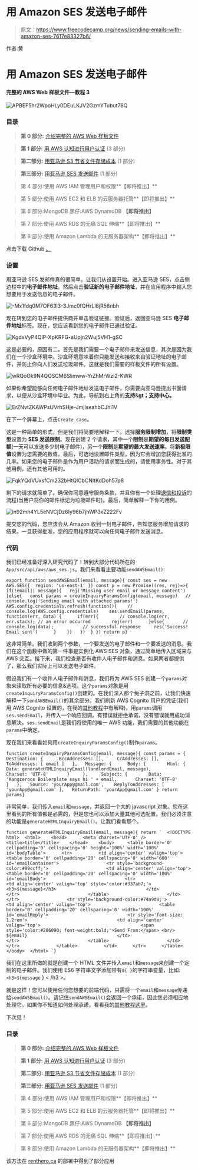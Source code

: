# 用 Amazon SES 发送电子邮件

> 原文：<https://www.freecodecamp.org/news/sending-emails-with-amazon-ses-7617e83327b6/>

作者:黄

# 用 Amazon SES 发送电子邮件

#### 完整的 AWS Web 样板文件—教程 3

![APBEF5hr2WpoHLy0DEuLKJV2GzmYTubut78Q](img/8736ad0eedc0a52918d89d19f876e91e.png)

### 目录

> **第 0 部分:** [介绍完整的 AWS Web 样板文件](https://medium.com/@kangzeroo/the-complete-aws-web-boilerplate-d0ca89d1691f#.3eqpvcjsy)

> **第 1 部分:** [用 AWS 认知进行用户认证](https://medium.com/@kangzeroo/user-management-with-aws-cognito-1-3-initial-setup-a1a692a657b3#.cbkz7b2jp) (3 部分)

> **第二部分:** [用亚马逊 S3 节省文件存储成本](https://medium.com/@kangzeroo/amazon-s3-cloud-file-storage-for-performance-and-cost-savings-8f38d7769619#.l9so2hk00) (1 部分)

> **第三部分:** [用亚马逊 SES 发送邮件](https://medium.com/@kangzeroo/sending-emails-with-amazon-ses-7617e83327b6#.5nhcrr609) (1 部分)

> 第 4 部分:使用 AWS IAM 管理用户和权限**【即将推出】**

> 第 5 部分:使用 AWS EC2 和 ELB 的云服务器托管**【即将推出】**

> 第 6 部分:MongoDB 黑仔:AWS DynamoDB **【即将推出】**

> 第 7 部分:使用 AWS RDS 的无痛 SQL 伸缩**【即将推出】**

> 第 8 部分:使用 Amazon Lambda 的无服务器架构**【即将推出】**

点击下载 Github [。](https://github.com/kangzeroo/Kangzeroos-Complete-AWS-Web-Boilerplate/tree/SES)

### 设置

用亚马逊 SES 发邮件真的很简单。让我们从设置开始。进入亚马逊 SES，点击侧边栏中的**电子邮件地址**。然后点击**验证新的电子邮件地址**，并在应用程序中输入您想要用于发送信息的电子邮件。

![-Mx1fdq0M7OF63l3-3Jmc0fQHrLl8jR56nbh](img/ec298787917829f14d8aa9362b0dea69.png)

现在转到您的电子邮件提供商并单击验证链接。验证后，返回亚马逊 SES **电子邮件地址**标签。现在，您应该看到您的电子邮件已通过验证。

![KgdxVyP4QlP-XpKRFG-aUpjn2Wuj5VH1-gSC](img/c8fe66c77e43d5df855f73d196db8bda.png)

这是必要的，原因有二。首先是我们需要一个电子邮件来发送信息，其次是因为我们在一个沙盒环境中。沙盒环境意味着你只能发送和接收来自验证地址的电子邮件，并防止你向人们发送垃圾邮件。这就是我们需要的样板文件的所有设置。

![wRQoOk9N4QQSCM6Slimww-YrZhMrWzi2-KWR](img/3bad38ffea7b481a2b728c79e108d57f.png)

如果你希望能够向任何电子邮件地址发送电子邮件，你需要向亚马逊提出书面请求，以便从沙盒环境中毕业。为此，导航到右上角的**支持**&**gt；支持中心。**

![ErZNvtZKAWPsUVrhSHje-JmjlseahbCJhi1V](img/f3e42e647fc52dee9ed242bd2653eca3.png)

在下一个屏幕上，点击`Create case`。

这是一种简单的形式，但是我们将简要地解释一下。选择**服务限制增加**，将**限制类型**设置为 **SES 发送限制**。现在创建 2 个请求，其中一个**限制**是**期望的每日发送配额**(一天可以发送多少封电子邮件)，另一个**限制**是**期望的最大发送速率**。将**新极限值**设置为您需要的数值。最后，可选地设置邮件类型，因为它会增加您获得批准的几率。如果您的电子邮件是作为用户活动的请求而生成的，请使用事务性。对于其他用例，还有其他可用的。

![FqkYQdVUxsfCm232bHtQlCbCNltKdDoh57p8](img/fa19aecd3bdf1e49688a6109cabe7a92.png)

剩下的请求就简单了。确保你同意遵守服务条款，并且你有一个处理[退信和投诉](http://docs.aws.amazon.com/ses/latest/DeveloperGuide/best-practices-bounces-complaints.html)的流程(当用户将你的邮件标记为垃圾邮件时)。最后，简单解释一下你的用例。

![in92mh4YL5eNVCjDz6Iy96b7jhWP3xZ222Fv](img/6a3bcf3bbc398d78356701fd3c2b3f24.png)

提交您的代码，您应该会从 Amazon 收到一封电子邮件，告知您服务增加请求的结果。一旦获得批准，您的应用程序就可以向任何电子邮件发送消息。

### 代码

我们已经准备好深入研究代码了！转到大部分代码所在的`App/src/api/aws/aws_ses.js`。我们来看看主要功能`sendAWSEmail()`:

```
export function sendAWSEmail(email, message){ const ses = new AWS.SES({  region: 'us-east-1' }) const p = new Promise((res, rej)=>{  if(!email|| message){   rej('Missing user email or message content')  }else{   const params = createInquiryParamsConfig(email, message)   // console.log('Sending email with attached params!')   AWS.config.credentials.refresh(function(){    // console.log(AWS.config.credentials)    ses.sendEmail(params, function(err, data) {      if(err){        // console.log(err, err.stack); // an error occurred        rej(err)      }else{       // console.log(data);           // successful response     res('Success! Email sent')      }    })   })  } }) return p}
```

这非常简单。我们收到两个参数，一个要发送的电子邮件和一个要发送的消息。我们在这个函数中做的第一件事是实例化 AWS SES 对象，通过简单地传入区域来与 AWS 交互。接下来，我们检查是否有收件人电子邮件和消息。如果两者都提供了，那么我们实际上可以发送电子邮件。

假设我们有一个收件人电子邮件和消息，我们将为 AWS SES 创建一个`params`对象来读取所有必要的信息&选项。这个`params`对象是用`createInquiryParamsConfig()`创建的。在我们深入那个兔子洞之前，让我们快速解释一下`sendAWSEmail()`的其余部分。我们刷新 AWS Cognito 用户的凭证(我们用 AWS Cognito 设置的，在我的[其他教程](https://medium.com/@kangzeroo/user-management-with-aws-cognito-1-3-initial-setup-a1a692a657b3#.ykdx6xqx2)中有解释)，用`params`调用`ses.sendEmail`，并传入一个响应回调。有错误就拒绝承诺，没有错误就用成功消息解决。`ses.sendEmail`是我们将使用的唯一 AWS 功能，我们需要的其他功能在`params`中确定。

现在我们来看看如何用`createInquiryParamsConfig()`制作`params`。

```
function createInquiryParamsConfig(email, message){ const params = {   Destination: {      BccAddresses: [],     CcAddresses: [],     ToAddresses: [ email ]   },   Message: {      Body: {        Html: {         Data: generateHTMLInquiryEmail(landlordEmail, message),         Charset: 'UTF-8'       }     },     Subject: {        Data: 'Kangzeroos Boilerplate says hi ' + email,       Charset: 'UTF-8'     }   },   Source: 'yourApp@gmail.com',    ReplyToAddresses: [ 'yourApp@gmail.com' ],   ReturnPath: 'yourApp@gmail.com' } return params}
```

非常简单，我们传入`email`和`message`，并返回一个大的 javascript 对象。您在这里看到的所有值都是必需的，但是您也可以添加大量其他可选配置。我们必须注意的功能是`generateHTMLInquiryEmail()`。让我们看看那个。

```
function generateHTMLInquiryEmail(email, message){ return `  <!DOCTYPE html>  <html>    <head>      <meta charset='UTF-8' />      <title>title</title>    </head>    <body>     <table border='0' cellpadding='0' cellspacing='0' height='100%' width='100%' id='bodyTable'>      <tr>          <td align='center' valign='top'>              <table border='0' cellpadding='20' cellspacing='0' width='600' id='emailContainer'>                  <tr style='background-color:#99ccff;'>                      <td align='center' valign='top'>                          <table border='0' cellpadding='20' cellspacing='0' width='100%' id='emailBody'>                              <tr>                                  <td align='center' valign='top' style='color:#337ab7;'>                                      <h3>${message}</h3>                                  </td>                              </tr>                          </table>                      </td>                  </tr>                  <tr style='background-color:#74a9d8;'>                      <td align='center' valign='top'>                          <table border='0' cellpadding='20' cellspacing='0' width='100%' id='emailReply'>                              <tr style='font-size: 1.2rem'>                                  <td align='center' valign='top'>                                      <span style='color:#286090; font-weight:bold;'>Send From:</span> <br/> ${email}                                  </td>                              </tr>                          </table>                      </td>                  </tr>              </table>          </td>      </tr>      </table>    </body>  </html> `}
```

我们在这里所做的就是创建一个 HTML 文件并传入`email`和`message`来创建一个定制的电子邮件。我们使用 ES6 字符串文字添加带有`${ }`的字符串变量，比如:`<h3>${message` } < /h3 >。

就是这样！您可以使用任何您想要的前端代码，只需将一个`email`和`message`传递给`sendAWSEmail()`。请记住`sendAWSEmail()`会返回一个承诺，因此您必须相应地处理它。如果你不知道如何处理承诺，看看我的[其他教程这里](https://medium.com/@kangzeroo/quick-story-about-javascript-promises-31b4e76ed0cd#.sty9l0ncx)。

下次见！

### 目录

> **第 0 部分:** [介绍完整的 AWS Web 样板文件](https://medium.com/@kangzeroo/the-complete-aws-web-boilerplate-d0ca89d1691f#.3eqpvcjsy)

> **第 1 部分:** [用 AWS 认知进行用户认证](https://medium.com/@kangzeroo/user-management-with-aws-cognito-1-3-initial-setup-a1a692a657b3#.cbkz7b2jp) (3 部分)

> **第二部分:** [用亚马逊 S3 节省文件存储成本](https://medium.com/@kangzeroo/amazon-s3-cloud-file-storage-for-performance-and-cost-savings-8f38d7769619#.l9so2hk00) (1 部分)

> **第三部分:** [用亚马逊 SES 发送邮件](https://medium.com/@kangzeroo/sending-emails-with-amazon-ses-7617e83327b6#.5nhcrr609) (1 部分)

> 第 4 部分:使用 AWS IAM 管理用户和权限**【即将推出】**

> 第 5 部分:使用 AWS EC2 和 ELB 的云服务器托管**【即将推出】**

> 第 6 部分:MongoDB 黑仔:AWS DynamoDB **【即将推出】**

> 第 7 部分:使用 AWS RDS 的无痛 SQL 伸缩**【即将推出】**

> 第 8 部分:使用 Amazon Lambda 的无服务器架构**【即将推出】**

该方法在 [renthero.ca](http://renthero.ca) 的部署中得到了部分应用